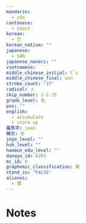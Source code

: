 ```yaml
---
mandarin:
  - zǎn
cantonese:
  - zaan2
korean:
  - 찬
korean_native: ""
japanese:
  - SAN
japanese_nanori: ""
vietnamese:
middle_chinese_initial: t͡s
middle_chinese_final: uɑn
stroke_count: "17"
radical: 人
skip_number: 1-2-15
grade_level: 名
pos: ""
english:
  - accumulate
  - store up
羅馬字: jwan
韓文: 좐
joyo_level: ""
hsk_level: ""
hanmun_edu_level: ""
danayo_id: 8285
mc_id: 0
graphemic_classification: 賛
stand_in: "FALSE"
aliases:
  - 儹
---
```


# Notes
